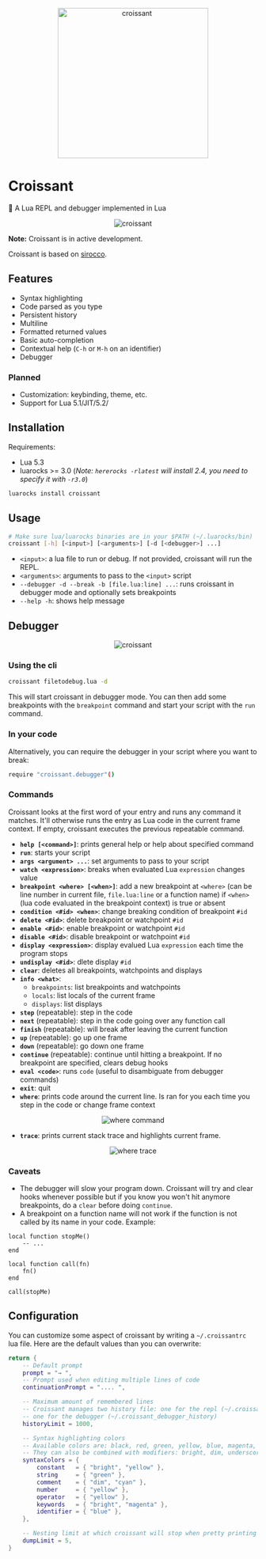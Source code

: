 <p align="center">
    <img src="https://github.com/giann/croissant/raw/master/assets/logo.png" alt="croissant" width="304" height="304">
</p>

# Croissant
🥐 A Lua REPL and debugger implemented in Lua

<p align="center">
    <img src="https://github.com/giann/croissant/raw/master/assets/repl.gif" alt="croissant">
</p>

**Note:** Croissant is in active development.

Croissant is based on [sirocco](https://github.com/giann/sirocco).

## Features

- Syntax highlighting
- Code parsed as you type
- Persistent history
- Multiline
- Formatted returned values
- Basic auto-completion
- Contextual help (`C-h` or `M-h` on an identifier)
- Debugger

### Planned

- Customization: keybinding, theme, etc.
- Support for Lua 5.1/JIT/5.2/

## Installation

Requirements:
- Lua 5.3
- luarocks >= 3.0 (_Note: `hererocks -rlatest` will install 2.4, you need to specify it with `-r3.0`_)

```bash
luarocks install croissant
```

## Usage

```bash
# Make sure lua/luarocks binaries are in your $PATH (~/.luarocks/bin)
croissant [-h] [<input>] [<arguments>] [-d [<debugger>] ...]
```

- `<input>`: a lua file to run or debug. If not provided, croissant will run the REPL.
- `<arguments>`: arguments to pass to the `<input>` script
- `--debugger -d --break -b [file.lua:line] ...`: runs croissant in debugger mode and optionally sets breakpoints
- `--help -h`: shows help message

## Debugger

<p align="center">
    <img src="https://github.com/giann/croissant/raw/master/assets/debugger.gif" alt="croissant">
</p>

### Using the cli

```bash
croissant filetodebug.lua -d
```

This will start croissant in debugger mode. You can then add some breakpoints with the `breakpoint` command and start your script with the `run` command.

### In your code

Alternatively, you can require the debugger in your script where you want to break:

```bash
require "croissant.debugger"()
```

### Commands

Croissant looks at the first word of your entry and runs any command it matches. It'll otherwise runs the entry as Lua code in the current frame context. If empty, croissant executes the previous repeatable command.

- **`help [<command>]`**: prints general help or help about specified command
- **`run`**: starts your script
- **`args <argument> ...`**: set arguments to pass to your script
- **`watch <expression>`**: breaks when evaluated Lua `expression` changes value
- **`breakpoint <where> [<when>]`**: add a new breakpoint at `<where>` (can be line number in current file, `file.lua:line` or a function name) if `<when>` (lua code evaluated in the breakpoint context) is true or absent
- **`condition <#id> <when>`**: change breaking condition of breakpoint `#id`
- **`delete <#id>`**: delete breakpoint or watchpoint `#id`
- **`enable <#id>`**: enable breakpoint or watchpoint `#id`
- **`disable <#id>`**: disable breakpoint or watchpoint `#id`
- **`display <expression>`**: display evalued Lua `expression` each time the program stops
- **`undisplay <#id>`**: dlete display `#id`
- **`clear`**: deletes all breakpoints, watchpoints and displays
- **`info <what>`**:
    + `breakpoints`: list breakpoints and watchpoints
    + `locals`: list locals of the current frame
    + `displays`: list displays
- **`step`** (repeatable): step in the code
- **`next`** (repeatable): step in the code going over any function call
- **`finish`** (repeatable): will break after leaving the current function
- **`up`** (repeatable): go up one frame
- **`down`** (repeatable): go down one frame
- **`continue`** (repeatable): continue until hitting a breakpoint. If no breakpoint are specified, clears debug hooks
- **`eval <code>`**: runs `code` (useful to disambiguate from debugger commands)
- **`exit`**: quit
- **`where`**: prints code around the current line. Is ran for you each time you step in the code or change frame context

<p align="center">
    <img src="https://github.com/giann/croissant/raw/master/assets/debugger-where.png" alt="where command">
</p>

- **`trace`**: prints current stack trace and highlights current frame.

<p align="center">
    <img src="https://github.com/giann/croissant/raw/master/assets/debugger-trace.png" alt="where trace">
</p>

### Caveats

- The debugger will slow your program down. Croissant will try and clear hooks whenever possible but if you know you won't hit anymore breakpoints, do a `clear` before doing `continue`.
- A breakpoint on a function name will not work if the function is not called by its name in your code. Example:

```
local function stopMe()
    -- ...
end

local function call(fn)
    fn()
end

call(stopMe)
```

## Configuration

You can customize some aspect of croissant by writing a `~/.croissantrc` lua file. Here are the default values than you can overwrite:

```lua
return {
    -- Default prompt
    prompt = "→ ",
    -- Prompt used when editing multiple lines of code
    continuationPrompt = ".... ",

    -- Maximum amount of remembered lines
    -- Croissant manages two history file: one for the repl (~/.croissant_history),
    -- one for the debugger (~/.croissant_debugger_history)
    historyLimit = 1000,

    -- Syntax highlighting colors
    -- Available colors are: black, red, green, yellow, blue, magenta, cyan, white.
    -- They can also be combined with modifiers: bright, dim, underscore, blink, reverse, hidden
    syntaxColors = {
        constant   = { "bright", "yellow" },
        string     = { "green" },
        comment    = { "dim", "cyan" },
        number     = { "yellow" },
        operator   = { "yellow" },
        keywords   = { "bright", "magenta" },
        identifier = { "blue" },
    },

    -- Nesting limit at which croissant will stop when pretty printing a table
    dumpLimit = 5,
}
```
